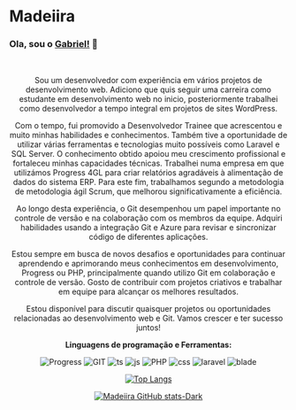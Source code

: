 # Madeiira
### Ola, sou o [Gabriel!](https://github.com/Madeiira) 👋
<center>

<br />

Sou um desenvolvedor com experiência em vários projetos de desenvolvimento web. Adiciono que quis seguir uma carreira como estudante em desenvolvimento web no inicio, posteriormente trabalhei como desenvolvedor a tempo integral em projetos de sites WordPress. 

Com o tempo, fui promovido a Desenvolvedor Trainee que acrescentou e muito minhas habilidades e conhecimentos. 
Também tive a oportunidade de utilizar várias ferramentas e tecnologias muito possíveis como Laravel e SQL Server. 
O conhecimento obtido apoiou meu crescimento profissional e fortaleceu minhas capacidades técnicas. 
Trabalhei numa empresa em que utilizámos Progress 4GL para criar relatórios agradáveis à alimentação de dados do sistema ERP. Para este fim, trabalhamos segundo a metodologia de metodologia ágil Scrum, que melhorou significativamente a eficiência.

Ao longo desta experiência, o Git desempenhou um papel importante no controle de versão e na colaboração com os membros da equipe. Adquiri habilidades usando a integração Git e Azure para revisar e sincronizar código de diferentes aplicações. 

Estou sempre em busca de novos desafios e oportunidades para continuar aprendendo e aprimorando meus conhecimentos em desenvolvimento, Progress ou PHP, principalmente quando utilizo Git em colaboração e controle de versão. Gosto de contribuir com projetos criativos e trabalhar em equipe para alcançar os melhores resultados.

Estou disponível para discutir quaisquer projetos ou oportunidades relacionadas ao desenvolvimento web e Git. Vamos crescer e ter sucesso juntos!

**Linguagens de programação ​​e Ferramentas:**  


![Progress](https://img.shields.io/badge/progress%20-%2320232a.svg?&style=flat-square&logo=progress)
![GIT](https://img.shields.io/badge/git%20-%2320232a.svg?&style=flat-square&logo=git)
![ts](https://img.shields.io/badge/typescript%20-%2320232a.svg?&style=flat-square&logo=typescript&logoColor=%2yellow)
![js](https://img.shields.io/badge/Javascript%20-%2320232a.svg?&style=flat-square&logo=javascript&logoColor=%2yellow)
![PHP](https://img.shields.io/badge/PHP%20-%2320232a.svg?&style=flat-square&logo=PHP&logoColor=%2yellow)
![css](https://img.shields.io/badge/CSS%20-%2320232a.svg?&style=flat-square&logo=css)
![laravel](https://img.shields.io/badge/laravel%20-%2320232a.svg?&style=flat-square&logo=laravel)
![blade](https://img.shields.io/badge/blade%20-%2320232a.svg?&style=flat-square&logo=blade)


[![Top Langs](https://github-readme-stats.vercel.app/api/top-langs/?username=Madeiira&layout=compact&theme=dracula)](https://github.com/anuraghazra/github-readme-stats)

[![Madeiira GitHub stats-Dark](https://github-readme-stats.vercel.app/api?username=Madeiira\&show_icons=true\&theme=dark#gh-dark-mode-only)](https://github.com/anuraghazra/github-readme-stats#responsive-card-theme#gh-dark-mode-only)

</center>
